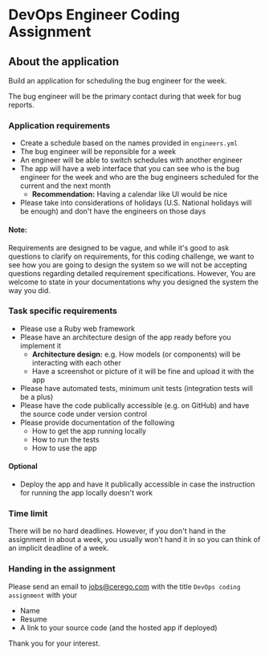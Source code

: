 # DevOps Engineer Coding Assignment

## About the application
Build an application for scheduling the bug engineer for the week.

The bug engineer will be the primary contact during that week for bug reports.

### Application requirements
- Create a schedule based on the names provided in `engineers.yml`
- The bug engineer will be reponsible for a week
- An engineer will be able to switch schedules with another engineer
- The app will have a web interface that you can see who is the bug engineer for the week and who are the bug engineers scheduled for the current and the next month
  + **Recommendation:** Having a calendar like UI would be nice
- Please take into considerations of holidays (U.S. National holidays will be enough) and don't have the engineers on those days

####  Note:
Requirements are designed to be vague, and while it's good to ask questions to clarify on requirements, for this coding challenge, we want to see how you are going to design the system so we will not be accepting questions regarding detailed requirement specifications. However, You are welcome to state in your documentations why you designed the system the way you did.

### Task specific requirements
- Please use a Ruby web framework
- Please have an architecture design of the app ready before you implement it
  + __Architecture design:__ e.g. How models (or components) will be interacting with each other
  + Have a screenshot or picture of it will be fine and upload it with the app
- Please have automated tests, minimum unit tests (integration tests will be a plus)
- Please have the code publically accessible (e.g. on GitHub) and have the source code under version control
- Please provide documentation of the following
  + How to get the app running locally
  + How to run the tests
  + How to use the app

#### Optional
- Deploy the app and have it publically accessible in case the instruction for running the app locally doesn't work

### Time limit
There will be no hard deadlines. However, if you don't hand in the assignment in about a week, you usually won't hand it in so you can think of an implicit deadline of a week.

### Handing in the assignment
Please send an email to jobs@cerego.com with the title `DevOps coding assignment` with your
- Name
- Resume
- A link to your source code (and the hosted app if deployed)


Thank you for your interest.
